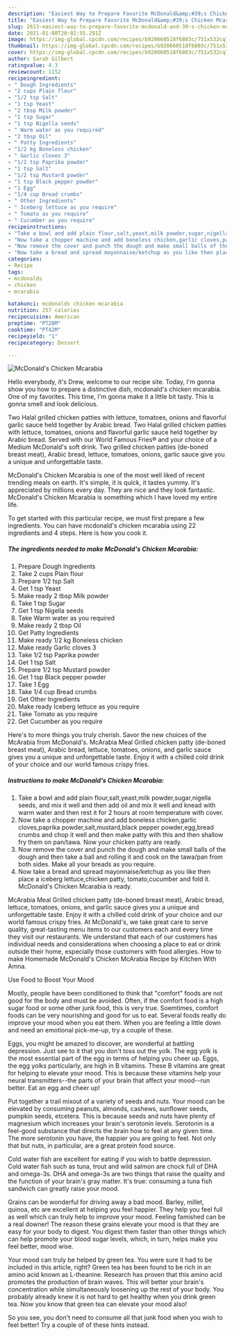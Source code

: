 ```yaml
---
description: "Easiest Way to Prepare Favorite McDonald&amp;#39;s Chicken Mcarabia"
title: "Easiest Way to Prepare Favorite McDonald&amp;#39;s Chicken Mcarabia"
slug: 2613-easiest-way-to-prepare-favorite-mcdonald-and-39-s-chicken-mcarabia
date: 2021-01-08T20:02:55.291Z
image: https://img-global.cpcdn.com/recipes/b920660518f6803c/751x532cq70/mcdonalds-chicken-mcarabia-recipe-main-photo.jpg
thumbnail: https://img-global.cpcdn.com/recipes/b920660518f6803c/751x532cq70/mcdonalds-chicken-mcarabia-recipe-main-photo.jpg
cover: https://img-global.cpcdn.com/recipes/b920660518f6803c/751x532cq70/mcdonalds-chicken-mcarabia-recipe-main-photo.jpg
author: Sarah Gilbert
ratingvalue: 4.3
reviewcount: 1152
recipeingredient:
- " Dough Ingredients"
- "2 cups Plain flour"
- "1/2 tsp Salt"
- "1 tsp Yeast"
- "2 tbsp Milk powder"
- "1 tsp Sugar"
- "1 tsp Nigella seeds"
- " Warm water as you required"
- "2 tbsp Oil"
- " Patty Ingredients"
- "1/2 kg Boneless chicken"
- " Garlic cloves 3"
- "1/2 tsp Paprika powder"
- "1 tsp Salt"
- "1/2 tsp Mustard powder"
- "1 tsp Black pepper powder"
- "1 Egg"
- "1/4 cup Bread crumbs"
- " Other Ingredients"
- " Iceberg lettuce as you require"
- " Tomato as you require"
- " Cucumber as you require"
recipeinstructions:
- "Take a bowl and add plain flour,salt,yeast,milk powder,sugar,nigella seeds, and mix it well and then add oil and mix it well and knead with warm water and then rest it for 2 hours at room temperature with cover."
- "Now take a chopper machine and add boneless chicken,garlic cloves,paprika powder,salt,mustard,black pepper powder,egg,bread crumbs and chop it well and then make patty with this and then shallow fry them on pan/tawa. Now your chicken patty are ready."
- "Now remove the cover and punch the dough and make small balls of the dough and then take a ball and rolling it and cook on the tawa/pan from both sides. Make all your breads as you require."
- "Now take a bread and spread mayonnaise/ketchup as you like then place a iceberg lettuce,chicken patty, tomato,cucumber and fold it. McDonald&#39;s Chicken Mcarabia is ready."
categories:
- Recipe
tags:
- mcdonalds
- chicken
- mcarabia

katakunci: mcdonalds chicken mcarabia 
nutrition: 257 calories
recipecuisine: American
preptime: "PT28M"
cooktime: "PT42M"
recipeyield: "1"
recipecategory: Dessert

---
```



![McDonald&#39;s Chicken Mcarabia](https://img-global.cpcdn.com/recipes/b920660518f6803c/751x532cq70/mcdonalds-chicken-mcarabia-recipe-main-photo.jpg)

Hello everybody, it's Drew, welcome to our recipe site. Today, I'm gonna show you how to prepare a distinctive dish, mcdonald&#39;s chicken mcarabia. One of my favorites. This time, I'm gonna make it a little bit tasty. This is gonna smell and look delicious.

Two Halal grilled chicken patties with lettuce, tomatoes, onions and flavorful garlic sauce held together by Arabic bread. Two Halal grilled chicken patties with lettuce, tomatoes, onions and flavorful garlic sauce held together by Arabic bread. Served with our World Famous Fries® and your choice of a Medium McDonald&#39;s soft drink. Two grilled chicken patties (de-boned breast meat), Arabic bread, lettuce, tomatoes, onions, garlic sauce give you a unique and unforgettable taste.

McDonald&#39;s Chicken Mcarabia is one of the most well liked of recent trending meals on earth. It's simple, it is quick, it tastes yummy. It's appreciated by millions every day. They are nice and they look fantastic. McDonald&#39;s Chicken Mcarabia is something which I have loved my entire life.


To get started with this particular recipe, we must first prepare a few ingredients. You can have mcdonald&#39;s chicken mcarabia using 22 ingredients and 4 steps. Here is how you cook it.

<!--inarticleads1-->

##### The ingredients needed to make McDonald&#39;s Chicken Mcarabia:

1. Prepare  Dough Ingredients
1. Take 2 cups Plain flour
1. Prepare 1/2 tsp Salt
1. Get 1 tsp Yeast
1. Make ready 2 tbsp Milk powder
1. Take 1 tsp Sugar
1. Get 1 tsp Nigella seeds
1. Take  Warm water as you required
1. Make ready 2 tbsp Oil
1. Get  Patty Ingredients
1. Make ready 1/2 kg Boneless chicken
1. Make ready  Garlic cloves 3
1. Take 1/2 tsp Paprika powder
1. Get 1 tsp Salt
1. Prepare 1/2 tsp Mustard powder
1. Get 1 tsp Black pepper powder
1. Take 1 Egg
1. Take 1/4 cup Bread crumbs
1. Get  Other Ingredients
1. Make ready  Iceberg lettuce as you require
1. Take  Tomato as you require
1. Get  Cucumber as you require


Here&#39;s to more things you truly cherish. Savor the new choices of the McArabia from McDonald&#39;s. McArabia Meal Grilled chicken patty (de-boned breast meat), Arabic bread, lettuce, tomatoes, onions, and garlic sauce gives you a unique and unforgettable taste. Enjoy it with a chilled cold drink of your choice and our world famous crispy fries. 

<!--inarticleads2-->

##### Instructions to make McDonald&#39;s Chicken Mcarabia:

1. Take a bowl and add plain flour,salt,yeast,milk powder,sugar,nigella seeds, and mix it well and then add oil and mix it well and knead with warm water and then rest it for 2 hours at room temperature with cover.
1. Now take a chopper machine and add boneless chicken,garlic cloves,paprika powder,salt,mustard,black pepper powder,egg,bread crumbs and chop it well and then make patty with this and then shallow fry them on pan/tawa. Now your chicken patty are ready.
1. Now remove the cover and punch the dough and make small balls of the dough and then take a ball and rolling it and cook on the tawa/pan from both sides. Make all your breads as you require.
1. Now take a bread and spread mayonnaise/ketchup as you like then place a iceberg lettuce,chicken patty, tomato,cucumber and fold it. McDonald&#39;s Chicken Mcarabia is ready.


McArabia Meal Grilled chicken patty (de-boned breast meat), Arabic bread, lettuce, tomatoes, onions, and garlic sauce gives you a unique and unforgettable taste. Enjoy it with a chilled cold drink of your choice and our world famous crispy fries. At McDonald&#39;s, we take great care to serve quality, great-tasting menu items to our customers each and every time they visit our restaurants. We understand that each of our customers has individual needs and considerations when choosing a place to eat or drink outside their home, especially those customers with food allergies. How to make Homemade McDonald&#39;s Chicken McArabia Recipe by Kitchen With Amna. 

Use Food to Boost Your Mood


Mostly, people have been conditioned to think that "comfort" foods are not good for the body and must be avoided. Often, if the comfort food is a high sugar food or some other junk food, this is very true. Soemtimes, comfort foods can be very nourishing and good for us to eat. Several foods really do improve your mood when you eat them. When you are feeling a little down and need an emotional pick-me-up, try a couple of these.

Eggs, you might be amazed to discover, are wonderful at battling depression. Just see to it that you don't toss out the yolk. The egg yolk is the most essential part of the egg in terms of helping you cheer up. Eggs, the egg yolks particularly, are high in B vitamins. These B vitamins are great for helping to elevate your mood. This is because these vitamins help your neural transmitters--the parts of your brain that affect your mood--run better. Eat an egg and cheer up!

Put together a trail mixout of a variety of seeds and nuts. Your mood can be elevated by consuming peanuts, almonds, cashews, sunflower seeds, pumpkin seeds, etcetera. This is because seeds and nuts have plenty of magnesium which increases your brain's serotonin levels. Serotonin is a feel-good substance that directs the brain how to feel at any given time. The more serotonin you have, the happier you are going to feel. Not only that but nuts, in particular, are a great protein food source.

Cold water fish are excellent for eating if you wish to battle depression. Cold water fish such as tuna, trout and wild salmon are chock full of DHA and omega-3s. DHA and omega-3s are two things that raise the quality and the function of your brain's gray matter. It's true: consuming a tuna fish sandwich can greatly raise your mood. 

Grains can be wonderful for driving away a bad mood. Barley, millet, quinoa, etc are excellent at helping you feel happier. They help you feel full as well which can truly help to improve your mood. Feeling famished can be a real downer! The reason these grains elevate your mood is that they are easy for your body to digest. You digest them faster than other things which can help promote your blood sugar levels, which, in turn, helps make you feel better, mood wise.

Your mood can truly be helped by green tea. You were sure it had to be included in this article, right? Green tea has been found to be rich in an amino acid known as L-theanine. Research has proven that this amino acid promotes the production of brain waves. This will better your brain's concentration while simultaneously loosening up the rest of your body. You probably already knew it is not hard to get healthy when you drink green tea. Now you know that green tea can elevate your mood also!

So you see, you don't need to consume all that junk food when you wish to feel better! Try  a  couple of  of  these  hints  instead.

